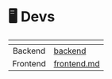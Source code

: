 # 🖥 Devs

<table data-view="cards"><thead><tr><th align="center"></th><th data-hidden data-card-target data-type="content-ref"></th></tr></thead><tbody><tr><td align="center">Backend</td><td><a href="backend/">backend</a></td></tr><tr><td align="center">Frontend</td><td><a href="frontend.md">frontend.md</a></td></tr></tbody></table>
